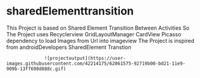 # sharedElementtransition
This Project is based on Shared Element Transition Between Activities
So The Project uses Recyclerview
                    GridLayoutManager
                    CardView 
                    Picasso dependency to load Images from Url into imageview
                    The Project is inspired from androidDevelopers SharedElement Transtion
                    
                  ![projectoutput](https://user-images.githubusercontent.com/42214175/62861575-92719b00-bd21-11e9-909b-13ff698d888c.gif)
                    
